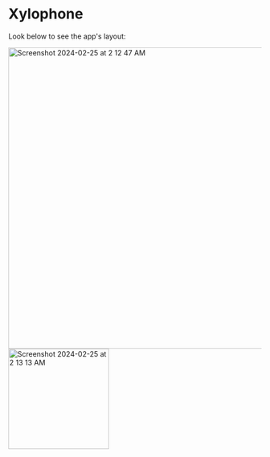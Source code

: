 # Xylophone
Look below to see the app's layout:

<img width="600" alt="Screenshot 2024-02-25 at 2 12 47 AM" src="https://github.com/smkilaru213/Xylophone/assets/160697161/4b17d565-a512-4951-ac70-2c0090ee401c">
<img width="200" alt="Screenshot 2024-02-25 at 2 13 13 AM" src="https://github.com/smkilaru213/Xylophone/assets/160697161/726f976e-c034-4b93-b0bf-05130a418194">
